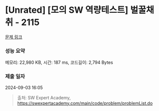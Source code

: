 # [Unrated] [모의 SW 역량테스트] 벌꿀채취 - 2115 

[문제 링크](https://swexpertacademy.com/main/code/problem/problemDetail.do?contestProbId=AV5V4A46AdIDFAWu) 

### 성능 요약

메모리: 22,980 KB, 시간: 187 ms, 코드길이: 2,794 Bytes

### 제출 일자

2024-09-03 16:05



> 출처: SW Expert Academy, https://swexpertacademy.com/main/code/problem/problemList.do